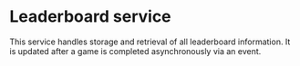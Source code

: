 # Leaderboard service

This service handles storage and retrieval of all leaderboard information. It is updated after a game is completed asynchronously via an event.
